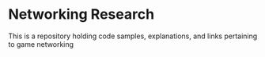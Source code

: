 # Networking Research

This is a repository holding code samples, explanations, and links pertaining to game networking